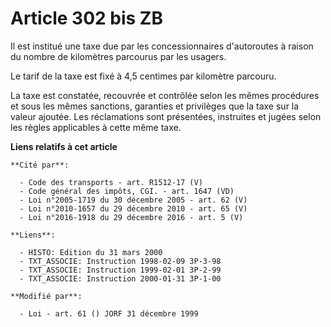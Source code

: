 # Article 302 bis ZB

Il est institué une taxe due par les concessionnaires d'autoroutes à raison du nombre de kilomètres parcourus par les
usagers.

Le tarif de la taxe est fixé à 4,5 centimes par kilomètre parcouru.

La taxe est constatée, recouvrée et contrôlée selon les mêmes procédures et sous les mêmes sanctions, garanties et privilèges
que la taxe sur la valeur ajoutée. Les réclamations sont présentées, instruites et jugées selon les règles applicables à
cette même taxe.

**Liens relatifs à cet article**

	**Cité par**:

	  - Code des transports - art. R1512-17 (V)
	  - Code général des impôts, CGI. - art. 1647 (VD)
	  - Loi n°2005-1719 du 30 décembre 2005 - art. 62 (V)
	  - Loi n°2010-1657 du 29 décembre 2010 - art. 65 (V)
	  - Loi n°2016-1918 du 29 décembre 2016 - art. 5 (V)

	**Liens**:

	  - HISTO: Edition du 31 mars 2000
	  - TXT_ASSOCIE: Instruction 1998-02-09 3P-3-98
	  - TXT_ASSOCIE: Instruction 1999-02-01 3P-2-99
	  - TXT_ASSOCIE: Instruction 2000-01-31 3P-1-00

	**Modifié par**:

	  - Loi - art. 61 () JORF 31 décembre 1999
